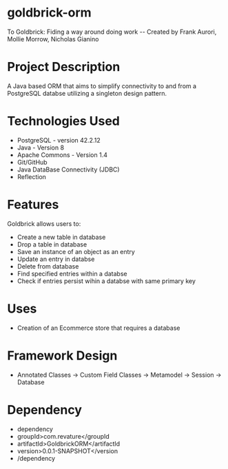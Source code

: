 # goldbrick-orm
To Goldbrick: Fiding a way around doing work -- Created by Frank Aurori, Mollie Morrow, Nicholas Gianino
# Project Description
A Java based ORM that aims to simplify connectivity to and from a PostgreSQL
databse utilizing a singleton design pattern.
# Technologies Used
* PostgreSQL - version 42.2.12
* Java - Version 8
* Apache Commons - Version 1.4
* Git/GitHub
* Java DataBase Connectivity (JDBC)
* Reflection

# Features
Goldbrick allows users to:
* Create a new table in database
* Drop a table in database
* Save an instance of an object as an entry
* Update an entry in databse
* Delete from database
* Find specified entries within a databse
* Check if entries persist wihin a databse with same primary key
 
# Uses
* Creation of an Ecommerce store that requires a database

# Framework Design
* Annotated Classes -> Custom Field Classes -> Metamodel -> Session -> Database

# Dependency

* dependency
*	groupId>com.revature</groupId
*	artifactId>GoldbrickORM</artifactId
*	version>0.0.1-SNAPSHOT</version
* /dependency
